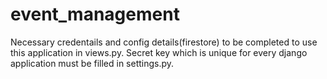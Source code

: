 # event_management
Necessary credentails and config details(firestore) to be completed to use this application in views.py.
Secret key which is unique for every django application must be filled in settings.py.

